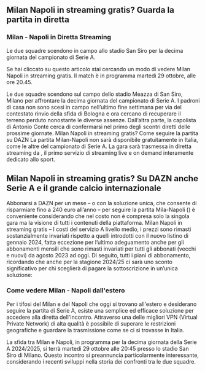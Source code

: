 ## Milan Napoli in streaming gratis? Guarda la partita in diretta
### Milan - Napoli in Diretta Streaming
Le due squadre scendono in campo allo stadio San Siro per la decima giornata del campionato di Serie A.

Se hai cliccato su questo articolo stai cercando un modo di vedere Milan Napoli in streaming gratis. Il match è in programma martedì 29 ottobre, alle ore 20.45.

Le due squadre scendono sul campo dello stadio Meazza di San Siro, Milano per affrontare la decima giornata del campionato di Serie A. I padroni di casa non sono scesi in campo nell’ultimo fine settimana per via del contestato rinvio della sfida di Bologna e ora cercano di recuperare il terreno perduto nonostante le diverse assenze. Dall’altra parte, la capolista di Antonio Conte cerca di confermarsi nel primo degli scontri diretti delle prossime giornate.
Milan Napoli in streaming gratis? Come seguire la partita su DAZN
La partita Milan-Napoli non sarà disponibile gratuitamente in Italia, come le altre del campionato di Serie A. La gara sarà trasmessa in diretta streaming da , il primo servizio di streaming live e on demand interamente dedicato allo sport.


## Milan Napoli in streaming gratis? Su DAZN anche Serie A e il grande calcio internazionale
Abbonarsi a DAZN per un mese – o con la soluzione unica, che consente di risparmiare fino a 240 euro all’anno – per seguire la partita Mila-Napoli () è conveniente considerando che nel costo non è compresa solo la singola gara ma la visione di tutti i contenuti della piattaforma.
Milan Napoli in streaming gratis – I costi del servizio
A livello medio, i prezzi sono rimasti sostanzialmente invariati rispetto a quelli introdotti con il nuovo listino di gennaio 2024, fatta eccezione per l’ultimo adeguamento anche per gli abbonamenti mensili che sono rimasti invariati per tutti gli abbonati (vecchi e nuovi) da agosto 2023 ad oggi. Di seguito, tutti i piani di abbonamento, ricordando che anche per la stagione 2024/25 ci sarà uno sconto significativo per chi sceglierà di pagare la sottoscrizione in un’unica soluzione:

### Come vedere Milan - Napoli dall'estero
Per i tifosi del Milan e del Napoli che oggi si trovano all'estero e desiderano seguire la partita di Serie A, esiste una semplice ed efficace soluzione per accedere alla diretta dell'incontro. Attraverso una delle migliori VPN (Virtual Private Network) di alta qualità è possibile di superare le restrizioni geografiche e guardare la trasmissione come se ci si trovasse in Italia.

La sfida tra Milan e Napoli, in programma per la decima giornata della Serie A 2024/2025, si terrà martedì 29 ottobre alle 20:45 presso lo stadio San Siro di Milano. Questo incontro si preannuncia particolarmente interessante, considerando i recenti sviluppi nella storia dei confronti tra le due squadre.

